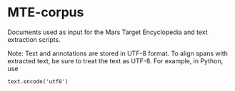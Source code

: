 # MTE-corpus
Documents used as input for the Mars Target Encyclopedia and text extraction scripts.

Note: Text and annotations are stored in UTF-8 format.  To align spans with extracted text, be sure to treat the text as UTF-8.  For example, in Python, use

   `text.encode('utf8')`
  
